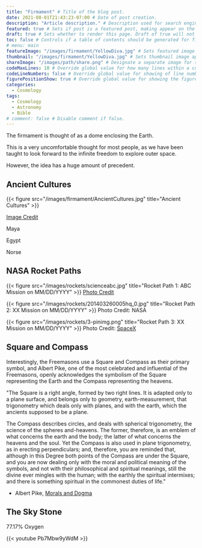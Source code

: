 ```yaml
---
title: "Firmament" # Title of the blog post.
date: 2021-08-01T21:43:23-07:00 # Date of post creation.
description: "Article description." # Description used for search engine.
featured: true # Sets if post is a featured post, making appear on the home page side bar.
draft: true # Sets whether to render this page. Draft of true will not be rendered.
toc: false # Controls if a table of contents should be generated for first-level links automatically.
# menu: main
featureImage: "/images/firmament/YellowDiva.jpg" # Sets featured image on blog post.
thumbnail: "/images/firmament/YellowDiva.jpg" # Sets thumbnail image appearing inside card on homepage.
shareImage: "/images/path/share.png" # Designate a separate image for social media sharing.
codeMaxLines: 10 # Override global value for how many lines within a code block before auto-collapsing.
codeLineNumbers: false # Override global value for showing of line numbers within code block.
figurePositionShow: true # Override global value for showing the figure label.
categories:
  - Cosmology
tags:
  - Cosmology
  - Astronomy
  - Bible
# comment: false # Disable comment if false.
---
```


The firmament is thought of as a dome enclosing the Earth.

This is a very uncomfortable thought for most people, as we have been taught to look forward to the infinite freedom to explore outer space.

However, the idea has a huge amount of precedent.

## Ancient Cultures

{{< figure src="/images/firmament/AncientCultures.jpg" title="Ancient Cultures" >}}

[Image Credit](http://robschannel.com/the-firmament-is-just-that-firm)

Maya

Egypt

Norse

## NASA Rocket Paths

{{< figure src="/images/rockets/scienceabc.jpg" title="Rocket Path 1: ABC Mission on MM/DD/YYYY" >}}
[Photo Credit](https://www.scienceabc.com/nature/universe/how-are-satellites-put-into-orbit-and-kept-up-there-for-so-long.html)

{{< figure src="/images/rockets/201403260005hq_0.jpg" title="Rocket Path 2: XX Mission on MM/DD/YYYY" >}}
Photo Credit: NASA

{{< figure src="/images/rockets/3-pinimg.png" title="Rocket Path 3: XX Mission on MM/DD/YYYY" >}}
Photo Credit: [SpaceX](https://unsplash.com/photos/-p-KCm6xB9I)

## 

## Square and Compass

Interestingly, the Freemasons use a Square and Compass as their primary symbol, and Albert Pike, one of the most celebrated and influential of the Freemasons, openly acknowledges the symbolism of the Square representing the Earth and the Compass representing the heavens.

"The Square is a right angle, formed by two right lines. It is adapted only to a plane
surface, and belongs only to geometry, earth-measurement, that trigonometry which
deals only with planes, and with the earth, which the ancients supposed to be a plane.

The Compass describes circles, and deals with spherical trigonometry, the science of the
spheres and-heavens. The former, therefore, is an emblem of what concerns the earth
and the body; the latter of what concerns the heavens and the soul. Yet the Compass is
also used in plane trigonometry, as in erecting perpendiculars; and, therefore, you are
reminded that, although in this Degree both points of the Compass are under the Square,
and you are now dealing only with the moral and political meaning of the symbols, and
not with their philosophical and spiritual meanings, still the divine ever mingles with the
human; with the earthly the spiritual intermixes; and there is something spiritual in the
commonest duties of life."

- Albert Pike, [Morals and Dogma](http://pictoumasons.org/library/Pike%2C%20Albert%20~%20Morals%20and%20Dogma%20%5Bpdf%5D.pdf)

## The Sky Stone

77.17% Oxygen

{{< youtube Pb7Mbw9yWdM >}}
